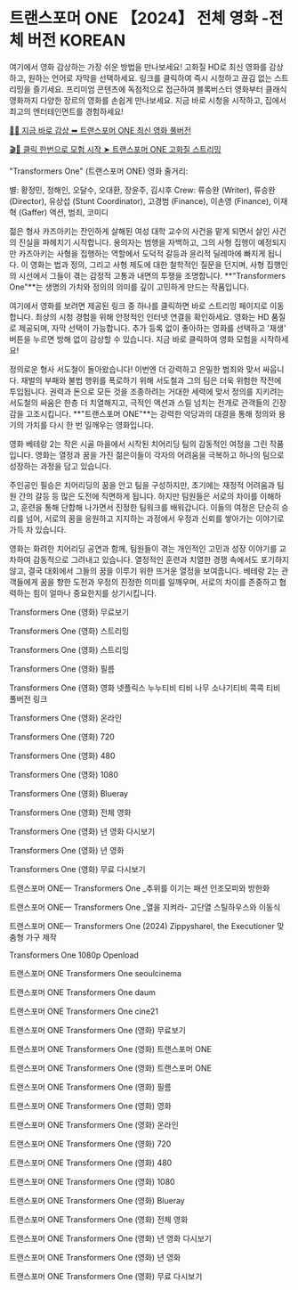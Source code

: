 # 트랜스포머 ONE 【2024】 전체 영화 -전체 버전 KOREAN

여기에서 영화 감상하는 가장 쉬운 방법을 만나보세요! 고화질 HD로 최신 영화를 감상하고, 원하는 언어로 자막을 선택하세요. 링크를 클릭하여 즉시 시청하고 끊김 없는 스트리밍을 즐기세요. 프리미엄 콘텐츠에 독점적으로 접근하여 블록버스터 영화부터 클래식 영화까지 다양한 장르의 영화를 손쉽게 만나보세요. 지금 바로 시청을 시작하고, 집에서 최고의 엔터테인먼트를 경험하세요!

[🚀✨ 지금 바로 감상 ➥ 트랜스포머 ONE 최신 영화 풀버전](https://t.co/6EqXOnQOBg)

[🎬🔮 클릭 한번으로 모험 시작 ➤ 트랜스포머 ONE 고화질 스트리밍](https://t.co/6EqXOnQOBg)

"Transformers One" (트랜스포머 ONE) 영화 줄거리:

별: 황정민, 정해인, 오달수, 오대환, 장윤주, 김시후
Crew: 류승완 (Writer), 류승완 (Director), 유상섭 (Stunt Coordinator), 고경범 (Finance), 이손영 (Finance), 이재혁 (Gaffer)
액션, 범죄, 코미디

젊은 형사 카즈아키는 잔인하게 살해된 여성 대학 교수의 사건을 맡게 되면서 살인 사건의 진실을 파헤치기 시작합니다. 용의자는 범행을 자백하고, 그의 사형 집행이 예정되지만 카즈아키는 사형을 집행하는 역할에서 도덕적 갈등과 윤리적 딜레마에 빠지게 됩니다. 이 영화는 법과 정의, 그리고 사형 제도에 대한 철학적인 질문을 던지며, 사형 집행인의 시선에서 그들이 겪는 감정적 고통과 내면의 투쟁을 조명합니다. **"Transformers One"**는 생명의 가치와 정의의 의미를 깊이 고민하게 만드는 작품입니다.

여기에서 영화를 보려면 제공된 링크 중 하나를 클릭하면 바로 스트리밍 페이지로 이동합니다. 최상의 시청 경험을 위해 안정적인 인터넷 연결을 확인하세요. 영화는 HD 품질로 제공되며, 자막 선택이 가능합니다. 추가 등록 없이 좋아하는 영화를 선택하고 '재생' 버튼을 누르면 방해 없이 감상할 수 있습니다. 지금 바로 클릭하여 영화 모험을 시작하세요!

정의로운 형사 서도철이 돌아왔습니다! 이번엔 더 강력하고 은밀한 범죄와 맞서 싸웁니다. 재벌의 부패와 불법 행위를 폭로하기 위해 서도철과 그의 팀은 더욱 위험한 작전에 투입됩니다. 권력과 돈으로 모든 것을 조종하려는 거대한 세력에 맞서 정의를 지키려는 서도철의 싸움은 한층 더 치열해지고, 극적인 액션과 스릴 넘치는 전개로 관객들의 긴장감을 고조시킵니다. **"트랜스포머 ONE"**는 강력한 악당과의 대결을 통해 정의와 용기의 가치를 다시 한 번 일깨우는 영화입니다.

영화 베테랑 2는 작은 시골 마을에서 시작된 치어리딩 팀의 감동적인 여정을 그린 작품입니다. 영화는 열정과 꿈을 가진 젊은이들이 각자의 어려움을 극복하고 하나의 팀으로 성장하는 과정을 담고 있습니다.

주인공인 필승은 치어리딩의 꿈을 안고 팀을 구성하지만, 초기에는 재정적 어려움과 팀원 간의 갈등 등 많은 도전에 직면하게 됩니다. 하지만 팀원들은 서로의 차이를 이해하고, 훈련을 통해 단합해 나가면서 진정한 팀워크를 배워갑니다. 이들의 여정은 단순히 승리를 넘어, 서로의 꿈을 응원하고 지지하는 과정에서 우정과 신뢰를 쌓아가는 이야기로 가득 차 있습니다.

영화는 화려한 치어리딩 공연과 함께, 팀원들이 겪는 개인적인 고민과 성장 이야기를 교차하여 감동적으로 그려내고 있습니다. 열정적인 훈련과 치열한 경쟁 속에서도 포기하지 않고, 결국 대회에서 그들의 꿈을 이루기 위한 뜨거운 열정을 보여줍니다. 베테랑 2는 관객들에게 꿈을 향한 도전과 우정의 진정한 의미를 일깨우며, 서로의 차이를 존중하고 협력하는 힘이 얼마나 중요한지를 상기시킵니다.

Transformers One (영화) 무료보기

Transformers One (영화) 스트리밍

Transformers One (영화) 스트리밍

Transformers One (영화) 필름

Transformers One (영화) 영화 넷플릭스 누누티비 티비 나무 소나기티비 콕콕 티비 풀버전 링크

Transformers One (영화) 온라인

Transformers One (영화) 720

Transformers One (영화) 480

Transformers One (영화) 1080

Transformers One (영화) Blueray

Transformers One (영화) 전체 영화

Transformers One (영화) 년 영화 다시보기

Transformers One (영화) 년 영화

Transformers One (영화) 무료 다시보기

트랜스포머 ONE— Transformers One _추위를 이기는 패션 인조모피와 방한화

트랜스포머 ONE— Transformers One _열을 지켜라- 고단열 스틸하우스와 이동식

트랜스포머 ONE— Transformers One (2024) ZippyshareI, the Executioner 맞춤형 가구 제작

Transformers One 1080p Openload

트랜스포머 ONE Transformers One seoulcinema

트랜스포머 ONE Transformers One daum

트랜스포머 ONE Transformers One cine21

트랜스포머 ONE Transformers One (영화) 무료보기

트랜스포머 ONE Transformers One (영화) 트랜스포머 ONE

트랜스포머 ONE Transformers One (영화) 트랜스포머 ONE

트랜스포머 ONE Transformers One (영화) 필름

트랜스포머 ONE Transformers One (영화) 영화

트랜스포머 ONE Transformers One (영화) 온라인

트랜스포머 ONE Transformers One (영화) 720

트랜스포머 ONE Transformers One (영화) 480

트랜스포머 ONE Transformers One (영화) 1080

트랜스포머 ONE Transformers One (영화) Blueray

트랜스포머 ONE Transformers One (영화) 전체 영화

트랜스포머 ONE Transformers One (영화) 년 영화 다시보기

트랜스포머 ONE Transformers One (영화) 년 영화

트랜스포머 ONE Transformers One (영화) 무료 다시보기

